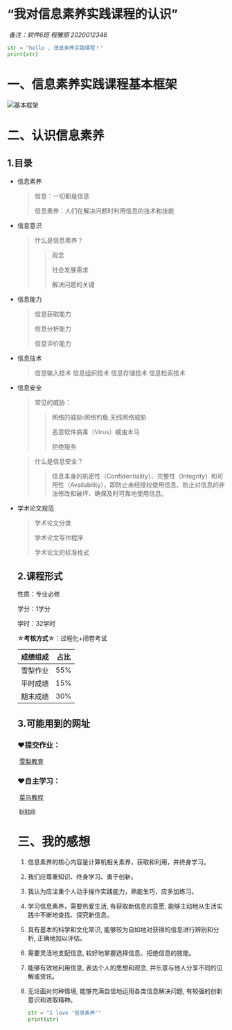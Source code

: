 #           “我对信息素养实践课程的认识”

​                                                                                         *备注：软件6班 程雅丽 2020012346*

```python
str = "hello , 信息素养实践课程！"
print(str)
```

# 一、信息素养实践课程基本框架

![基本框架](C:\Users\Administrator\Desktop\图片1.png)

# 二、认识信息素养

##      1.目录

   * 信息素养

     > 信息：一切都是信息
     >
     > 信息素养：人们在解决问题时利用信息的技术和技能

   * 信息意识

     > 什么是信息素养？
     >
     > > 观念
     > >
     > > 社会发展需求
     > >
     > > 解决问题的关键

   * 信息能力

     > 信息获取能力
     >
     > 信息分析能力
     >
     > 信息评价能力

   * 信息技术

     > 信息输入技术  信息组织技术  信息存储技术  信息检索技术

   * 信息安全

     > 常见的威胁：
     >
     > > 网络的威胁:网络钓鱼,无线网络威胁 
     > >
     > >  恶意软件病毒（Virus）蠕虫木马  
     > >
     > > 拒绝服务

     > 什么是信息安全？
     >
     > > 信息本身的机密性（Confidentiality）、完整性（Integrity）和可用性（Availability），即防止未经授权使用信息、防止对信息的非法修改和破坏、确保及时可靠地使用信息。

   * 学术论文规范

     > 学术论文分类  
     >
     > 学术论文写作程序  
     >
     > 学术论文的标准格式

     ##  2.课程形式

      性质：专业必修  

      学分：1学分      

      学时：32学时  

      **☆考核方式☆**：过程化+闭卷考试

     | 成绩组成 | 占比 |
     | -------- | ---- |
     | 雪梨作业 | 55%  |
     | 平时成绩 | 15%  |
     | 期末成绩 | 30%  |

     ## 3.可能用到的网址

     ###          ❤提交作业：

     ​			[雪梨教育](http://www.edu2act.cn/)

     ###          ❤自主学习：

     ​			[菜鸟教程](https://www.runoob.com/)

     ​			[bilibili](https://www.bilibili.com/)

     # 三、我的感想

     1. 信息素养的核心内容是计算机相关素养，获取和利用，并终身学习。

     2. 我们应尊重知识、终身学习、勇于创新。

     3. 我认为应注重个人动手操作实践能力，熟能生巧，应多加练习。

     4. 学习信息素养，需要热爱生活, 有获取新信息的意愿, 能够主动地从生活实践中不断地查找、探究新信息。

     5. 具有基本的科学和文化常识, 能够较为自如地对获得的信息进行辨别和分析, 正确地加以评估。

     6. 需要灵活地支配信息, 较好地掌握选择信息、拒绝信息的技能。

     7. 能够有效地利用信息, 表达个人的思想和观念, 并乐意与他人分享不同的见解或资讯。

     8. 无论面对何种情境, 能够充满自信地运用各类信息解决问题, 有较强的创新意识和进取精神。

        ```python
        str = "I love '信息素养'"
        print(str)
        ```

        

     

     

     

     

     

     

     

     










